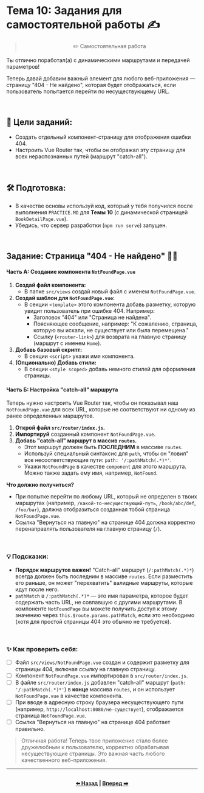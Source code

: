 # Тема 10: Задания для самостоятельной работы ✍️
> <p align=center> ✏️ Самостоятельная работа </p>
Ты отлично поработал(а) с динамическими маршрутами и передачей параметров! 

Теперь давай добавим важный элемент для любого веб-приложения — страницу "404 - Не найдено", которая будет отображаться, если пользователь попытается перейти по несуществующему URL.

<br>

## 🎯 Цели заданий:

* Создать отдельный компонент-страницу для отображения ошибки 404.
* Настроить Vue Router так, чтобы он отображал эту страницу для всех нераспознанных путей (маршрут "catch-all").

<br>

## 🛠️ Подготовка:

* В качестве основы используй код, который у тебя получился после выполнения `PRACTICE.MD` для **Темы 10** (с динамической страницей `BookDetailPage.vue`).
* Убедись, что сервер разработки (`npm run serve`) запущен.

<br>

## Задание: Страница "404 - Не найдено" 🚫🤷

#### Часть А: Создание компонента `NotFoundPage.vue`

1.  **Создай файл компонента:**
    * В папке `src/views` создай новый файл с именем `NotFoundPage.vue`.
2.  **Создай шаблон для `NotFoundPage.vue`:**
    * В секции `<template>` этого компонента добавь разметку, которую увидит пользователь при ошибке 404. Например:
        * Заголовок "404" или "Страница не найдена".
        * Поясняющее сообщение, например: "К сожалению, страница, которую вы искали, не существует или была перемещена."
        * Ссылку (`<router-link>`) для возврата на главную страницу (маршрут с именем `Home`).
3.  **Добавь базовый скрипт:**
    * В секции `<script>` укажи имя компонента.
4.  **(Опционально) Добавь стили:**
    * В секции `<style scoped>` добавь немного стилей для оформления страницы.

#### Часть Б: Настройка "catch-all" маршрута

Теперь нужно настроить Vue Router так, чтобы он показывал наш `NotFoundPage.vue` для всех URL, которые не соответствуют ни одному из ранее определенных маршрутов.

1.  **Открой файл `src/router/index.js`.**
2.  **Импортируй** созданный компонент `NotFoundPage.vue`.
3.  **Добавь "catch-all" маршрут в массив `routes`.**
    * Этот маршрут должен быть **ПОСЛЕДНИМ** в массиве `routes`.
    * Используй специальный синтаксис для `path`, чтобы он "ловил" все несоответствующие пути: `path: '/:pathMatch(.*)*'`.
    * Укажи `NotFoundPage` в качестве `component` для этого маршрута. Можно также задать ему имя, например, `NotFound`.

**Что должно получиться?**
* При попытке перейти по любому URL, который не определен в твоих маршрутах (например, `/какой-то-несуществующий-путь`, `/book/abc/def`, `/foo/bar`), должна отобразиться созданная тобой страница `NotFoundPage.vue`.
* Ссылка "Вернуться на главную" на странице 404 должна корректно перенаправлять пользователя на главную страницу (`/`).

<br>

### 💡 Подсказки:

* **Порядок маршрутов важен!** "Catch-all" маршрут (`/:pathMatch(.*)*`) всегда должен быть последним в массиве `routes`. Если разместить его раньше, он может "перехватить" валидные маршруты, которые идут после него.
* `pathMatch` в `/:pathMatch(.*)*` — это имя параметра, которое будет содержать часть URL, не совпавшую с другими маршрутами. В компоненте `NotFoundPage` вы можете получить доступ к этому значению через `this.$route.params.pathMatch`, если это необходимо (хотя для простой страницы 404 это обычно не требуется).

<br>

### ✨ Как проверить себя:

* [ ] Файл `src/views/NotFoundPage.vue` создан и содержит разметку для страницы 404, включая ссылку на главную страницу.
* [ ] Компонент `NotFoundPage.vue` импортирован в `src/router/index.js`.
* [ ] В файле `src/router/index.js` добавлен "catch-all" маршрут (`path: '/:pathMatch(.*)*'`) в **конце** массива `routes`, и он использует `NotFoundPage.vue` в качестве компонента.
* [ ] При вводе в адресную строку браузера несуществующего пути (например, `http://localhost:8080/не-существует`), отображается страница `NotFoundPage.vue`.
* [ ] Ссылка "Вернуться на главную" на странице 404 работает правильно.

> Отличная работа! Теперь твое приложение стало более дружелюбным к пользователю, корректно обрабатывая несуществующие страницы. Это важная часть любого качественного веб-приложения.
>
> 
---


<div align=center style="display:flex;justify-content:center;"> 

**[⬅️ Назад](./PRACTICE.md) | [Вперед ➡️](../11-state-management-pinia/THEORY.md)** 

</div>